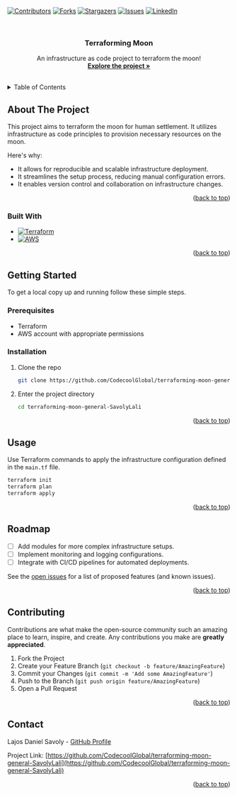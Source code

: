 <!-- Improved compatibility of back to top link: See: https://github.com/othneildrew/Best-README-Template/pull/73 -->
<a name="readme-top"></a>
<!--
*** Thanks for checking out the Best-README-Template. If you have a suggestion
*** that would make this better, please fork the repo and create a pull request
*** or simply open an issue with the tag "enhancement".
*** Don't forget to give the project a star!
*** Thanks again! Now go create something AMAZING! :D
-->



<!-- PROJECT SHIELDS -->
<!--
*** I'm using markdown "reference style" links for readability.
*** Reference links are enclosed in brackets [ ] instead of parentheses ( ).
*** See the bottom of this document for the declaration of the reference variables
*** for contributors-url, forks-url, etc. This is an optional, concise syntax you may use.
*** https://www.markdownguide.org/basic-syntax/#reference-style-links
-->
[![Contributors][contributors-shield]][contributors-url]
[![Forks][forks-shield]][forks-url]
[![Stargazers][stars-shield]][stars-url]
[![Issues][issues-shield]][issues-url]
[![LinkedIn][linkedin-shield]][linkedin-url]


<!-- PROJECT LOGO -->
<br />
<div align="center">
  <h3 align="center">Terraforming Moon</h3>

  <p align="center">
    An infrastructure as code project to terraform the moon!
    <br />
    <a href="https://github.com/CodecoolGlobal/terraforming-moon-general-SavolyLali"><strong>Explore the project »</strong></a>
    <br />
    <br />
  </p>
</div>



<!-- TABLE OF CONTENTS -->
<details>
  <summary>Table of Contents</summary>
  <ol>
    <li>
      <a href="#about-the-project">About The Project</a>
      <ul>
        <li><a href="#built-with">Built With</a></li>
      </ul>
    </li>
    <li>
      <a href="#getting-started">Getting Started</a>
      <ul>
        <li><a href="#prerequisites">Prerequisites</a></li>
        <li><a href="#installation">Installation</a></li>
      </ul>
    </li>
    <li><a href="#usage">Usage</a></li>
    <li><a href="#roadmap">Roadmap</a></li>
    <li><a href="#contributing">Contributing</a></li>
    <li><a href="#contact">Contact</a></li>
  </ol>
</details>



<!-- ABOUT THE PROJECT -->
## About The Project

This project aims to terraform the moon for human settlement. It utilizes infrastructure as code principles to provision necessary resources on the moon.

Here's why:
* It allows for reproducible and scalable infrastructure deployment.
* It streamlines the setup process, reducing manual configuration errors.
* It enables version control and collaboration on infrastructure changes.

<p align="right">(<a href="#readme-top">back to top</a>)</p>



### Built With

* [![Terraform][Terraform-url]][Terraform.io]
* [![AWS][AWS-url]][AWS.com]

<p align="right">(<a href="#readme-top">back to top</a>)</p>



<!-- GETTING STARTED -->
## Getting Started

To get a local copy up and running follow these simple steps.

### Prerequisites

* Terraform
* AWS account with appropriate permissions

### Installation

1. Clone the repo
   ```sh
   git clone https://github.com/CodecoolGlobal/terraforming-moon-general-SavolyLali.git
   ```
2. Enter the project directory
   ```sh
   cd terraforming-moon-general-SavolyLali
   ```

<p align="right">(<a href="#readme-top">back to top</a>)</p>



<!-- USAGE -->
## Usage

Use Terraform commands to apply the infrastructure configuration defined in the `main.tf` file.

```sh
terraform init
terraform plan
terraform apply
```

<p align="right">(<a href="#readme-top">back to top</a>)</p>



<!-- ROADMAP -->
## Roadmap

- [ ] Add modules for more complex infrastructure setups.
- [ ] Implement monitoring and logging configurations.
- [ ] Integrate with CI/CD pipelines for automated deployments.

See the [open issues](https://github.com/CodecoolGlobal/terraforming-moon-general-SavolyLali/issues) for a list of proposed features (and known issues).

<p align="right">(<a href="#readme-top">back to top</a>)</p>



<!-- CONTRIBUTING -->
## Contributing

Contributions are what make the open-source community such an amazing place to learn, inspire, and create. Any contributions you make are **greatly appreciated**.

1. Fork the Project
2. Create your Feature Branch (`git checkout -b feature/AmazingFeature`)
3. Commit your Changes (`git commit -m 'Add some AmazingFeature'`)
4. Push to the Branch (`git push origin feature/AmazingFeature`)
5. Open a Pull Request

<p align="right">(<a href="#readme-top">back to top</a>)</p>



<!-- CONTACT -->
## Contact

Lajos Daniel Savoly - [GitHub Profile](https://github.com/SavolyLali)

Project Link: [https://github.com/CodecoolGlobal/terraforming-moon-general-SavolyLali](https://github.com/CodecoolGlobal/terraforming-moon-general-SavolyLali)

<p align="right">(<a href="#readme-top">back to top</a>)</p>



<!-- MARKDOWN LINKS & IMAGES -->
<!-- https://www.markdownguide.org/basic-syntax/#reference-style-links -->
[contributors-shield]: https://img.shields.io/github/contributors/CodecoolGlobal/terraforming-moon-general-SavolyLali.svg?style=for-the-badge
[contributors-url]: https://github.com/CodecoolGlobal/terraforming-moon-general-SavolyLali/graphs/contributors
[forks-shield]: https://img.shields.io/github/forks/CodecoolGlobal/terraforming-moon-general-SavolyLali.svg?style=for-the-badge
[forks-url]: https://github.com/CodecoolGlobal/terraforming-moon-general-SavolyLali/network/members
[stars-shield]: https://img.shields.io/github/stars/CodecoolGlobal/terraforming-moon-general-SavolyLali.svg?style=for-the-badge
[stars-url]: https://github.com/CodecoolGlobal/terraforming-moon-general-SavolyLali/stargazers
[issues-shield]: https://img.shields.io/github/issues/CodecoolGlobal/terraforming-moon-general-SavolyLali.svg?style=for-the-badge
[issues-url]: https://github.com/CodecoolGlobal/terraforming-moon-general-SavolyLali/issues
[linkedin-shield]: https://img.shields.io/badge/-LinkedIn-black.svg?style=for-the-badge&logo=linkedin&colorB=555
[linkedin-url]: https://linkedin.com/company/codecool-global
[Terraform.io]: https://www.terraform.io/
[Terraform-url]: https://img.shields.io/badge/Terraform-623CE4?style=for-the-badge&logo=terraform&logoColor=white
[AWS.com]: https://aws.amazon.com/
[AWS-url]: https://img.shields.io/badge/AWS-FF9900?style=for-the-badge&logo=amazonaws&logoColor=white
